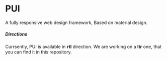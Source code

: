 # PUI
A fully responsive web design framework, Based on material design.
<h5>Directions</h5>
Currsently, PUI is available in <b>rtl</b> direction.
We are working on a <b>ltr</b> one, that you can find it in this repository.
